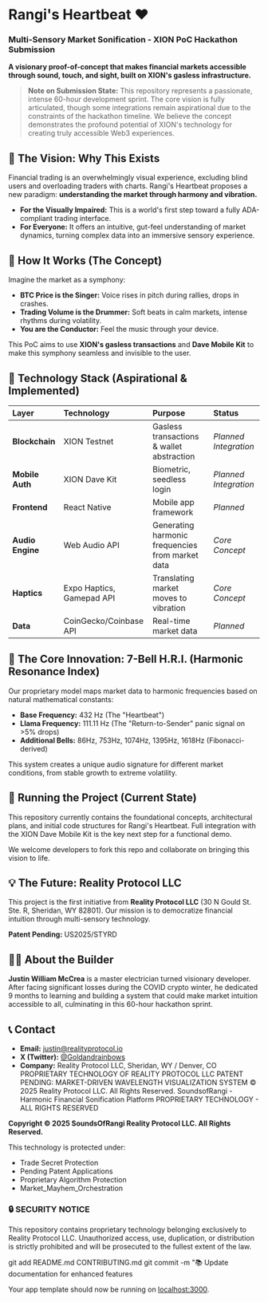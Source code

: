# Rangi's Heartbeat ❤️
### Multi-Sensory Market Sonification - XION PoC Hackathon Submission

**A visionary proof-of-concept that makes financial markets accessible through sound, touch, and sight, built on XION's gasless infrastructure.**

> **Note on Submission State:** This repository represents a passionate, intense 60-hour development sprint. The core vision is fully articulated, though some integrations remain aspirational due to the constraints of the hackathon timeline. We believe the concept demonstrates the profound potential of XION's technology for creating truly accessible Web3 experiences.

## 🌟 The Vision: Why This Exists

Financial trading is an overwhelmingly visual experience, excluding blind users and overloading traders with charts. Rangi's Heartbeat proposes a new paradigm: **understanding the market through harmony and vibration.**

*   **For the Visually Impaired:** This is a world's first step toward a fully ADA-compliant trading interface.
*   **For Everyone:** It offers an intuitive, gut-feel understanding of market dynamics, turning complex data into an immersive sensory experience.

## 🎯 How It Works (The Concept)

Imagine the market as a symphony:
*   **BTC Price is the Singer:** Voice rises in pitch during rallies, drops in crashes.
*   **Trading Volume is the Drummer:** Soft beats in calm markets, intense rhythms during volatility.
*   **You are the Conductor:** Feel the music through your device.

This PoC aims to use **XION's gasless transactions** and **Dave Mobile Kit** to make this symphony seamless and invisible to the user.

## 🧰 Technology Stack (Aspirational & Implemented)

| Layer | Technology | Purpose | Status |
| :--- | :--- | :--- | :--- |
| **Blockchain** | XION Testnet | Gasless transactions & wallet abstraction | *Planned Integration* |
| **Mobile Auth** | XION Dave Kit | Biometric, seedless login | *Planned Integration* |
| **Frontend** | React Native | Mobile app framework | *Planned* |
| **Audio Engine** | Web Audio API | Generating harmonic frequencies from market data | *Core Concept* |
| **Haptics** | Expo Haptics, Gamepad API | Translating market moves to vibration | *Core Concept* |
| **Data** | CoinGecko/Coinbase API | Real-time market data | *Planned* |

## 🔬 The Core Innovation: 7-Bell H.R.I. (Harmonic Resonance Index)

Our proprietary model maps market data to harmonic frequencies based on natural mathematical constants:

*   **Base Frequency:** 432 Hz (The "Heartbeat")
*   **Llama Frequency:** 111.11 Hz (The "Return-to-Sender" panic signal on >5% drops)
*   **Additional Bells:** 86Hz, 753Hz, 1074Hz, 1395Hz, 1618Hz (Fibonacci-derived)

This system creates a unique audio signature for different market conditions, from stable growth to extreme volatility.

## 🚀 Running the Project (Current State)

This repository currently contains the foundational concepts, architectural plans, and initial code structures for Rangi's Heartbeat. Full integration with the XION Dave Mobile Kit is the key next step for a functional demo.

We welcome developers to fork this repo and collaborate on bringing this vision to life.

## 💡 The Future: Reality Protocol LLC

This project is the first initiative from **Reality Protocol LLC** (30 N Gould St. Ste. R, Sheridan, WY 82801). Our mission is to democratize financial intuition through multi-sensory technology.

**Patent Pending:** US2025/STYRD

## 👨‍💻 About the Builder

**Justin William McCrea** is a master electrician turned visionary developer. After facing significant losses during the COVID crypto winter, he dedicated 9 months to learning and building a system that could make market intuition accessible to all, culminating in this 60-hour hackathon sprint.

## 📞 Contact

*   **Email:** justin@realityprotocol.io
*   **X (Twitter):** [@Goldandrainbows](https://x.com/Goldandrainbows/)
*   **Company:** Reality Protocol LLC, Sheridan, WY / Denver, CO
                   PROPRIETARY TECHNOLOGY OF REALITY PROTOCOL LLC
             PATENT PENDING: MARKET-DRIVEN WAVELENGTH VISUALIZATION SYSTEM
                © 2025 Reality Protocol LLC. All Rights Reserved.
             SoundsofRangi - Harmonic Financial Sonification Platform
                   PROPRIETARY TECHNOLOGY - ALL RIGHTS RESERVED

**Copyright © 2025 SoundsOfRangi Reality Protocol LLC. All Rights Reserved.**

This technology is protected under:
- Trade Secret Protection
- Pending Patent Applications
- Proprietary Algorithm Protection
- Market_Mayhem_Orchestration

### 🔒 SECURITY NOTICE
This repository contains proprietary technology belonging exclusively to Reality Protocol LLC. Unauthorized access, use, duplication, or distribution is strictly prohibited and will be prosecuted to the fullest extent of the law.

git add README.md CONTRIBUTING.md
git commit -m "📚 Update documentation for enhanced features

Your app template should now be running on [localhost:3000](http://localhost:3000).
